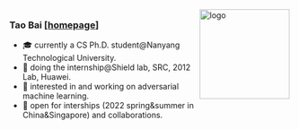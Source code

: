 <!--
**tao-bai/tao-bai** is a ✨ _special_ ✨ repository because its `README.md` (this file) appears on your GitHub profile.

Here are some ideas to get you started:

- 🔭 I’m currently working on ...
- 🌱 I’m currently learning ...
- 👯 I’m looking to collaborate on ...
- 🤔 I’m looking for help with ...
- 💬 Ask me about ...
- 📫 How to reach me: ...
- 😄 Pronouns: ...
- ⚡ Fun fact: ...
-->
<img src="https://github-readme-stats.vercel.app/api?username=tao-bai&show_icons=true&theme=vue-dark" alt="logo" height="160" align="right" style="margin: 5px; margin-bottom: 20px;" />

### Tao Bai [[homepage](https://tao-bai.github.io/)]

- :mortar_board: currently a CS Ph.D. student@Nanyang Technological University.
- :boy: doing the internship@Shield lab, SRC, 2012 Lab, Huawei.
- :hammer: interested in and working on adversarial machine learning.
- :raised_hands: open for interships (2022 spring&summer in China&Singapore) and collaborations.

